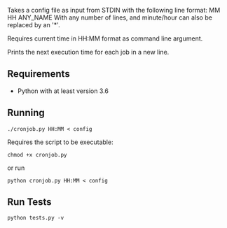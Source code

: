 Takes a config file as input from STDIN with the following line format:
MM HH ANY_NAME
With any number of lines, and minute/hour can also be replaced by an '\*'.

Requires current time in HH:MM format as command line argument.

Prints the next execution time for each job in a new line.

## Requirements
- Python with at least version 3.6

## Running
`./cronjob.py HH:MM < config`

Requires the script to be executable:

`chmod +x cronjob.py`

or run

`python cronjob.py HH:MM < config`

## Run Tests
`python tests.py -v`